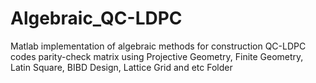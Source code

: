 # Algebraic_QC-LDPC
Matlab implementation of algebraic methods for construction QC-LDPC codes parity-check matrix using Projective Geometry, Finite Geometry, Latin Square, BIBD Design, Lattice Grid and etc
Folder 
